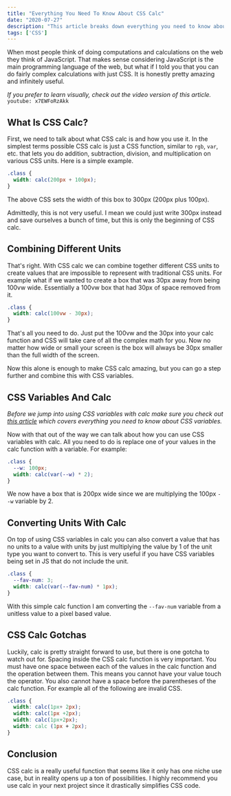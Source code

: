 ```yaml
---
title: "Everything You Need To Know About CSS Calc"
date: "2020-07-27"
description: "This article breaks down everything you need to know about CSS calc to take your CSS skills to the next level."
tags: ['CSS']
---
```


When most people think of doing computations and calculations on the web they think of JavaScript. That makes sense considering JavaScript is the main programming language of the web, but what if I told you that you can do fairly complex calculations with just CSS. It is honestly pretty amazing and infinitely useful.

*If you prefer to learn visually, check out the video version of this article.*
`youtube: x7EWFoRzAkk`

## What Is CSS Calc?

First, we need to talk about what CSS calc is and how you use it. In the simplest terms possible CSS calc is just a CSS function, similar to `rgb`, `var`, etc. that lets you do addition, subtraction, division, and multiplication on various CSS units. Here is a simple example.
```css
.class {
  width: calc(200px + 100px);
}
```
The above CSS sets the width of this box to 300px (200px plus 100px).

Admittedly, this is not very useful. I mean we could just write 300px instead and save ourselves a bunch of time, but this is only the beginning of CSS calc.

## Combining Different Units

That's right. With CSS calc we can combine together different CSS units to create values that are impossible to represent with traditional CSS units. For example what if we wanted to create a box that was 30px away from being 100vw wide. Essentially a 100vw box that had 30px of space removed from it.
```css
.class {
  width: calc(100vw - 30px);
}
```
That's all you need to do. Just put the 100vw and the 30px into your calc function and CSS will take care of all the complex math for you. Now no matter how wide or small your screen is the box will always be 30px smaller than the full width of the screen.

Now this alone is enough to make CSS calc amazing, but you can go a step further and combine this with CSS variables.

## CSS Variables And Calc

*Before we jump into using CSS variables with calc make sure you check out [this article](/2020-02/css-custom-properties) which covers everything you need to know about CSS variables.*

Now with that out of the way we can talk about how you can use CSS variables with calc. All you need to do is replace one of your values in the calc function with a variable. For example:
```css
.class {
  --w: 100px;
  width: calc(var(--w) * 2);
}
```
We now have a box that is 200px wide since we are multiplying the 100px `--w` variable by 2.

## Converting Units With Calc

On top of using CSS variables in calc you can also convert a value that has no units to a value with units by just multiplying the value by 1 of the unit type you want to convert to. This is very useful if you have CSS variables being set in JS that do not include the unit.
```css
.class {
  --fav-num: 3;
  width: calc(var(--fav-num) * 1px);
}
```

With this simple calc function I am converting the `--fav-num` variable from a unitless value to a pixel based value.

## CSS Calc Gotchas

Luckily, calc is pretty straight forward to use, but there is one gotcha to watch out for. Spacing inside the CSS calc function is very important. You must have one space between each of the values in the calc function and the operation between them. This means you cannot have your value touch the operator. You also cannot have a space before the parentheses of the calc function. For example all of the following are invalid CSS.
```css
.class {
  width: calc(1px+ 2px);
  width: calc(1px +2px);
  width: calc(1px+2px);
  width: calc (1px + 2px);
}
```

## Conclusion

CSS calc is a really useful function that seems like it only has one niche use case, but in reality opens up a ton of possibilities. I highly recommend you use calc in your next project since it drastically simplifies CSS code.